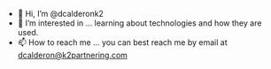 - 👋 Hi, I’m @dcalderonk2
- 👀 I’m interested in ... learning about technologies and how they are used.
- 📫 How to reach me ... you can best reach me by email at dcalderon@k2partnering.com

<!---
dcalderonk2/dcalderonk2 is a ✨ special ✨ repository because its `README.md` (this file) appears on your GitHub profile.
You can click the Preview link to take a look at your changes.
--->
